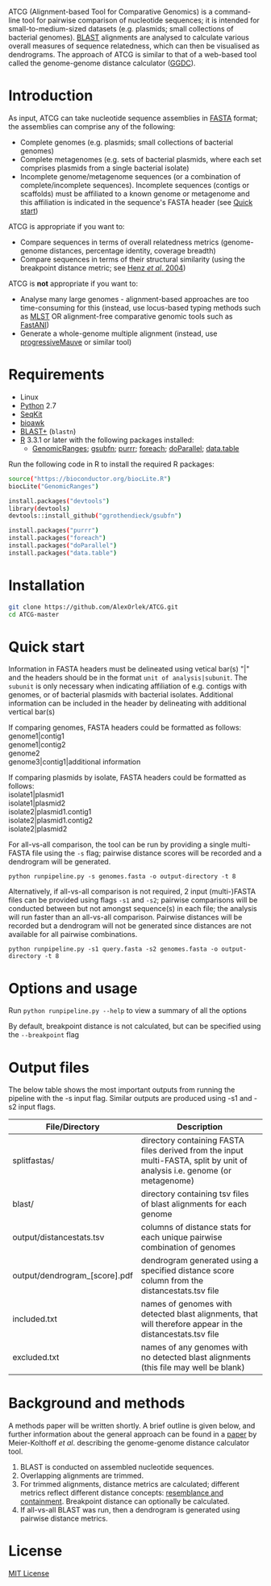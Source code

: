 ATCG (Alignment-based Tool for Comparative Genomics) is a command-line tool for pairwise comparison of nucleotide sequences; it is intended for small-to-medium-sized datasets (e.g. plasmids; small collections of bacterial genomes). [BLAST](https://www.ncbi.nlm.nih.gov/books/NBK279690/) alignments are analysed to calculate various overall measures of sequence relatedness, which can then be visualised as dendrograms. The approach of ATCG is similar to that of a web-based tool called the genome-genome distance calculator ([GGDC](https://ggdc.dsmz.de/ggdc.php#)).

# Introduction

As input, ATCG can take nucleotide sequence assemblies in [FASTA](https://en.wikipedia.org/wiki/FASTA_format) format; the assemblies can comprise any of the following:

* Complete genomes (e.g. plasmids; small collections of bacterial genomes)
* Complete metagenomes (e.g. sets of bacterial plasmids, where each set comprises plasmids from a single bacterial isolate)
* Incomplete genome/metagenome sequences (or a combination of complete/incomplete sequences). Incomplete sequences (contigs or scaffolds) must be affiliated to a known genome or metagenome and this affiliation is indicated in the sequence's FASTA header (see [Quick start](#quick-start))

ATCG is appropriate if you want to:
* Compare sequences in terms of overall relatedness metrics (genome-genome distances, percentage identity, coverage breadth)
* Compare sequences in terms of their structural similarity (using the breakpoint distance metric; see [Henz _et al_. 2004](https://www.ncbi.nlm.nih.gov/pubmed/15166018))

ATCG is __not__ appropriate if you want to:
* Analyse many large genomes - alignment-based approaches are too time-consuming for this (instead, use locus-based typing methods such as [MLST](https://pubmlst.org/general.shtml) OR alignment-free comparative genomic tools such as [FastANI](https://github.com/ParBLiSS/FastANI))
* Generate a whole-genome multiple alignment (instead, use [progressiveMauve](http://darlinglab.org/mauve/user-guide/progressivemauve.html) or similar tool)


# Requirements

* Linux
* [Python](https://www.python.org/) 2.7
* [SeqKit](https://github.com/shenwei356/seqkit)
* [bioawk](https://github.com/lh3/bioawk)
* [BLAST+](https://www.ncbi.nlm.nih.gov/books/NBK279690/) (`blastn`)
* [R](https://www.r-project.org/) 3.3.1 or later with the following packages installed:
    * [GenomicRanges](https://bioconductor.org/packages/release/bioc/html/GenomicRanges.html); [gsubfn](https://cran.r-project.org/web/packages/gsubfn/index.html); [purrr](https://github.com/tidyverse/purrr); [foreach](https://cran.r-project.org/web/packages/foreach/index.html); [doParallel](https://cran.r-project.org/web/packages/doParallel/index.html); [data.table](https://cran.r-project.org/web/packages/data.table/index.html)<br>

Run the following code in R to install the required R packages:<br>
```bash
source("https://bioconductor.org/biocLite.R")
biocLite("GenomicRanges")

install.packages("devtools")
library(devtools)
devtools::install_github("ggrothendieck/gsubfn")

install.packages("purrr")
install.packages("foreach")
install.packages("doParallel")
install.packages("data.table")
```

    


# Installation

```bash
git clone https://github.com/AlexOrlek/ATCG.git
cd ATCG-master
```
# Quick start

Information in FASTA headers must be delineated using vetical bar(s) "|" and the headers should be in the format `unit of analysis|subunit`. The `subunit` is only necessary when indicating affiliation of e.g. contigs with genomes, or of bacterial plasmids with bacterial isolates. Additional information can be included in the header by delineating with additional vertical bar(s)

If comparing genomes, FASTA headers could be formatted as follows:<br>
genome1|contig1<br>
genome1|contig2<br>
genome2<br>
genome3|contig1|additional information

If comparing plasmids by isolate, FASTA headers could be formatted as follows:<br>
isolate1|plasmid1<br>
isolate1|plasmid2<br>
isolate2|plasmid1.contig1<br>
isolate2|plasmid1.contig2<br>
isolate2|plasmid2


For all-vs-all comparison, the tool can be run by providing a single multi-FASTA file using the `-s` flag; pairwise distance scores will be recorded and a dendrogram will be generated.

`python runpipeline.py -s genomes.fasta -o output-directory -t 8`


Alternatively, if all-vs-all comparison is not required, 2 input (multi-)FASTA files can be provided using flags `-s1` and `-s2`; pairwise comparisons will be conducted between but not amongst sequence(s) in each file; the analysis will run faster than an all-vs-all comparison. Pairwise distances will be recorded but a dendrogram will not be generated since distances are not available for all pairwise combinations.

`python runpipeline.py -s1 query.fasta -s2 genomes.fasta -o output-directory -t 8`



# Options and usage

Run `python runpipeline.py --help` to view a summary of all the options

By default, breakpoint distance is not calculated, but can be specified using the `--breakpoint` flag


# Output files

The below table shows the most important outputs from running the pipeline with the -s input flag. Similar outputs are produced using -s1 and -s2 input flags. 

File/Directory                 | Description                                                                                       
------------------------------ | -------------------------------------------------------------------------------------------------
splitfastas/                   | directory containing FASTA files derived from the input multi-FASTA, split by unit of analysis i.e. genome (or metagenome)                                       
blast/			       | directory containing tsv files of blast alignments for each genome
output/distancestats.tsv       | columns of distance stats for each unique pairwise combination of genomes
output/dendrogram_[score].pdf  | dendrogram generated using a specified distance score column from the distancestats.tsv file
included.txt		       | names of genomes with detected blast alignments, that will therefore appear in the distancestats.tsv file
excluded.txt		       | names of any genomes with no detected blast alignments (this file may well be blank)


# Background and methods

A methods paper will be written shortly. A brief outline is given below, and further information about the general approach can be found in a [paper](https://bmcbioinformatics.biomedcentral.com/articles/10.1186/1471-2105-14-60) by Meier-Kolthoff _et al_. describing the genome-genome distance calculator tool.

1. BLAST is conducted on assembled nucleotide sequences.
2. Overlapping alignments are trimmed.
3. For trimmed alignments, distance metrics are calculated; different metrics reflect different distance concepts: [resemblance and containment](https://www.cs.princeton.edu/courses/archive/spring13/cos598C/broder97resemblance.pdf). Breakpoint distance can optionally be calculated.
4. If all-vs-all BLAST was run, then a dendrogram is generated using pairwise distance metrics.


# License

[MIT License](https://en.wikipedia.org/wiki/MIT_License)